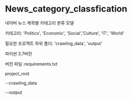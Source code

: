# News_category_classfication

네이버 뉴스 제목별 카테고리 분류 모델



카테고리: 'Politics', 'Economic', 'Social','Culture',  'IT', 'World'

필요한 프로젝트 하위 폴더: 'crawling_data', 'output' 

파이썬 3.7버전

버전 파일 :requirements.txt  





project_root

--crawling_data

--output




